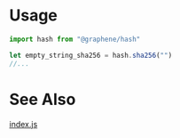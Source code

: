 # Usage
```js
import hash from "@graphene/hash"

let empty_string_sha256 = hash.sha256("")
//...
```

# See Also
[index.js](./index.js)
